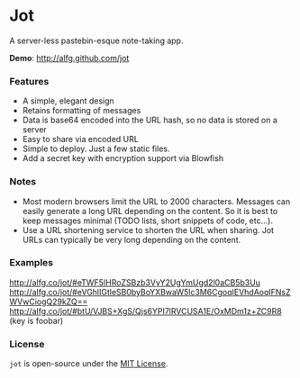 Jot
=======

A server-less pastebin-esque note-taking app.

**Demo**: http://alfg.github.com/jot

### Features
* A simple, elegant design
* Retains formatting of messages
* Data is base64 encoded into the URL hash, so no data is stored on a server
* Easy to share via encoded URL
* Simple to deploy. Just a few static files.
* Add a secret key with encryption support via Blowfish

### Notes
* Most modern browsers limit the URL to 2000 characters. Messages can easily generate a long URL depending
on the content. So it is best to keep messages minimal (TODO lists, short snippets of code, etc...).
* Use a URL shortening service to shorten the URL when sharing. Jot URLs can typically be very long
depending on the content.

### Examples
http://alfg.co/jot/#eTWF5IHRoZSBzb3VyY2UgYmUgd2l0aCB5b3Uu
http://alfg.co/jot/#eVGhlIGtleSB0byBoYXBwaW5lc3M6CgoqIEVhdAoqIFNsZWVwCiogQ29kZQ==
http://alfg.co/jot/#btU/VJBS+XgS/Qjs6YPI7lRVCUSA1E/OxMDm1z+ZC9R8 (key is foobar)

### License

`jot` is open-source under the [MIT License][1].

[1]: http://opensource.org/licenses/MIT
